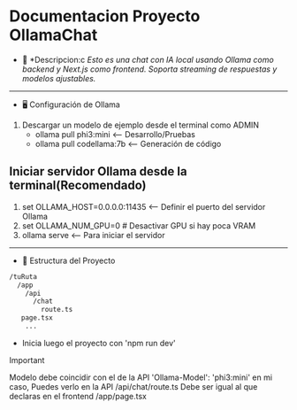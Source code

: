 # **Documentacion  Proyecto OllamaChat**
- 📝 *Descripcion:c *Esto es una chat con IA local usando Ollama como backend y Next.js como frontend. Soporta streaming de respuestas y modelos ajustables.*


---

- 🖥️ Configuración de Ollama
1. Descargar un modelo de ejemplo  desde el terminal como ADMIN
    - ollama pull phi3:mini <-- Desarrollo/Pruebas
    - ollama pull codellama:7b <-- Generación de código

## Iniciar servidor Ollama desde la terminal(Recomendado)
1. set OLLAMA_HOST=0.0.0.0:11435 <-- Definir el puerto del servidor Ollama
2. set OLLAMA_NUM_GPU=0  # Desactivar GPU si hay poca VRAM
3. ollama serve <-- Para iniciar el servidor



--- 
- 🚀 Estructura del Proyecto

```bash
/tuRuta
  /app
    /api
      /chat
        route.ts  
   page.tsx  
    ...               
```

- Inicia luego el proyecto con 'npm run dev'


> [!IMPORTANT]
> Modelo debe coincidir con el de la API  'Ollama-Model': 'phi3:mini'  en mi caso,  Puedes verlo en la API  /api/chat/route.ts
> Debe ser igual al que declaras en el frontend /app/page.tsx

